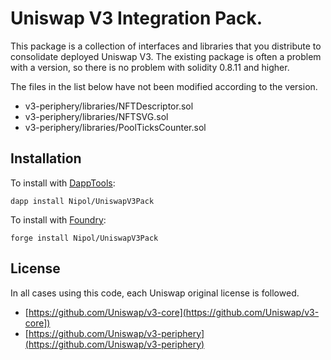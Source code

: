 # Uniswap V3 Integration Pack.

This package is a collection of interfaces and libraries that you distribute to consolidate deployed Uniswap V3.
The existing package is often a problem with a version, so there is no problem with solidity 0.8.11 and higher.

The files in the list below have not been modified according to the version.

- v3-periphery/libraries/NFTDescriptor.sol
- v3-periphery/libraries/NFTSVG.sol
- v3-periphery/libraries/PoolTicksCounter.sol

## Installation

To install with [DappTools](https://github.com/dapphub/dapptools):

```
dapp install Nipol/UniswapV3Pack
```

To install with [Foundry](https://github.com/gakonst/foundry):

```
forge install Nipol/UniswapV3Pack
```

## License

In all cases using this code, each Uniswap original license is followed.

- [https://github.com/Uniswap/v3-core](https://github.com/Uniswap/v3-core])
- [https://github.com/Uniswap/v3-periphery](https://github.com/Uniswap/v3-periphery)
